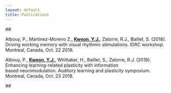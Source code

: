 ```yaml
---
layout: default
title: Publications
---
```


##<Presentations>
  
Albouy, P., Martinez-Moreno Z., **<u>Kweon, Y.J.</u>**, Zatorre, R.J., Baillet, S. (2018). Driving working memory with visual rhythmic stimulations. IDRC workshop. Montreal, Canada, Oct. 22 2018.

Albouy, P., **<u>Kweon, Y.J.</u>**, Whittaker, H., Baillet, S., Zatorre, R.J. (2018). Enhancing learning-related plasticity with information based neuromodulation. Auditory learning and plasticity symposium. Montreal, Canada, Oct. 23 2018.

##<Publications>
